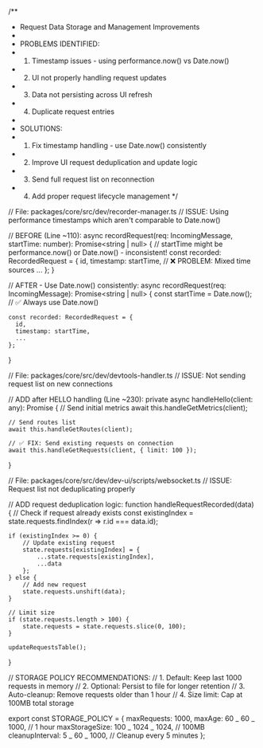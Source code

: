/\*\*

- Request Data Storage and Management Improvements
-
- PROBLEMS IDENTIFIED:
- 1.  Timestamp issues - using performance.now() vs Date.now()
- 2.  UI not properly handling request updates
- 3.  Data not persisting across UI refresh
- 4.  Duplicate request entries
-
- SOLUTIONS:
- 1.  Fix timestamp handling - use Date.now() consistently
- 2.  Improve UI request deduplication and update logic
- 3.  Send full request list on reconnection
- 4.  Add proper request lifecycle management
      \*/

// File: packages/core/src/dev/recorder-manager.ts
// ISSUE: Using performance timestamps which aren't comparable to Date.now()

// BEFORE (Line ~110):
async recordRequest(req: IncomingMessage, startTime: number): Promise<string | null> {
// startTime might be performance.now() or Date.now() - inconsistent!
const recorded: RecordedRequest = {
id,
timestamp: startTime, // ❌ PROBLEM: Mixed time sources
...
};
}

// AFTER - Use Date.now() consistently:
async recordRequest(req: IncomingMessage): Promise<string | null> {
const startTime = Date.now(); // ✅ Always use Date.now()

    const recorded: RecordedRequest = {
      id,
      timestamp: startTime,
      ...
    };

}

// File: packages/core/src/dev/devtools-handler.ts
// ISSUE: Not sending request list on new connections

// ADD after HELLO handling (Line ~230):
private async handleHello(client: any): Promise<void> {
// Send initial metrics
await this.handleGetMetrics(client);

    // Send routes list
    await this.handleGetRoutes(client);

    // ✅ FIX: Send existing requests on connection
    await this.handleGetRequests(client, { limit: 100 });

}

// File: packages/core/src/dev/dev-ui/scripts/websocket.ts
// ISSUE: Request list not deduplicating properly

// ADD request deduplication logic:
function handleRequestRecorded(data) {
// Check if request already exists
const existingIndex = state.requests.findIndex(r => r.id === data.id);

    if (existingIndex >= 0) {
        // Update existing request
        state.requests[existingIndex] = {
            ...state.requests[existingIndex],
            ...data
        };
    } else {
        // Add new request
        state.requests.unshift(data);
    }

    // Limit size
    if (state.requests.length > 100) {
        state.requests = state.requests.slice(0, 100);
    }

    updateRequestsTable();

}

// STORAGE POLICY RECOMMENDATIONS:
// 1. Default: Keep last 1000 requests in memory
// 2. Optional: Persist to file for longer retention
// 3. Auto-cleanup: Remove requests older than 1 hour
// 4. Size limit: Cap at 100MB total storage

export const STORAGE_POLICY = {
maxRequests: 1000,
maxAge: 60 _ 60 _ 1000, // 1 hour
maxStorageSize: 100 _ 1024 _ 1024, // 100MB
cleanupInterval: 5 _ 60 _ 1000, // Cleanup every 5 minutes
};
